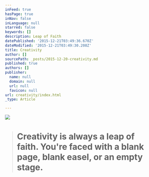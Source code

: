 ```yaml
---
inFeed: true
hasPage: true
inNav: false
inLanguage: null
starred: false
keywords: []
description: Leap of Faith
datePublished: '2015-12-21T03:49:36.670Z'
dateModified: '2015-12-21T03:49:30.208Z'
title: Creativity
author: []
sourcePath: _posts/2015-12-20-creativity.md
published: true
authors: []
publisher:
  name: null
  domain: null
  url: null
  favicon: null
url: creativity/index.html
_type: Article

---
```

![](https://the-grid-user-content.s3-us-west-2.amazonaws.com/f6c7a1e6-ca06-4b6e-b69d-436e08bb2999.jpg)

> # Creativity is always a leap of faith. You're faced with a blank page, blank easel, or an empty stage.
> 
>
